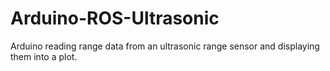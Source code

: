 # Arduino-ROS-Ultrasonic
Arduino reading range data from an ultrasonic range sensor and displaying them into a plot.
